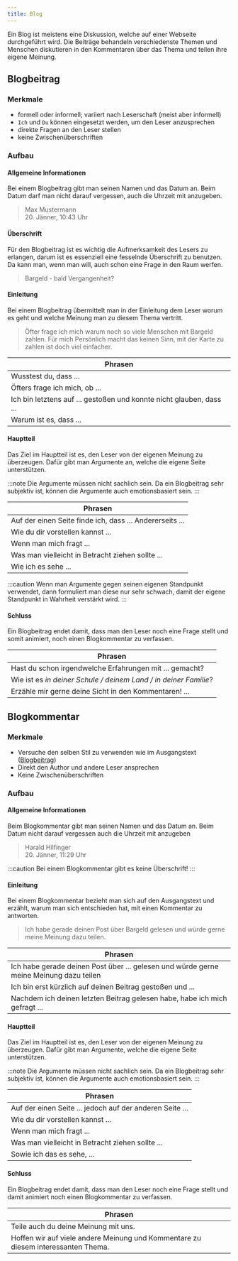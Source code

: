 ```yaml
---
title: Blog
---
```


Ein Blog ist meistens eine Diskussion, welche auf einer Webseite durchgeführt wird. Die Beiträge behandeln verschiedenste Themen und Menschen diskutieren in den Kommentaren über das Thema und teilen ihre eigene Meinung.

## Blogbeitrag

### Merkmale

-   formell oder informell; variiert nach Leserschaft (meist aber informell)
-   `Ich` und `Du` können eingesetzt werden, um den Leser anzusprechen
-   direkte Fragen an den Leser stellen
-   keine Zwischenüberschriften

### Aufbau

#### Allgemeine Informationen

Bei einem Blogbeitrag gibt man seinen Namen und das Datum an. Beim Datum darf man nicht darauf vergessen, auch die Uhrzeit mit anzugeben.

> Max Mustermann  
> 20. Jänner, 10:43 Uhr

#### Überschrift

Für den Blogbeitrag ist es wichtig die Aufmerksamkeit des Lesers zu erlangen, darum ist es essenziell eine fesselnde Überschrift zu benutzen. Da kann man, wenn man will, auch schon eine Frage in den Raum werfen.

> Bargeld - bald Vergangenheit?

#### Einleitung

Bei einem Blogbeitrag übermittelt man in der Einleitung dem Leser worum es geht und welche Meinung man zu diesem Thema vertritt.

> Öfter frage ich mich warum noch so viele Menschen mit Bargeld zahlen. Für mich Persönlich macht das keinen Sinn, mit der Karte zu zahlen ist doch viel einfacher.

| Phrasen                                                              |
| -------------------------------------------------------------------- |
| Wusstest du, dass ...                                                |
| Öfters frage ich mich, ob ...                                        |
| Ich bin letztens auf ... gestoßen und konnte nicht glauben, dass ... |
| Warum ist es, dass ...                                               |

#### Hauptteil

Das Ziel im Hauptteil ist es, den Leser von der eigenen Meinung zu überzeugen. Dafür gibt man Argumente an, welche die eigene Seite unterstützen.

:::note
Die Argumente müssen nicht sachlich sein. Da ein Blogbeitrag sehr subjektiv ist, können die Argumente auch emotionsbasiert sein.
:::

| Phrasen                                                  |
| -------------------------------------------------------- |
| Auf der einen Seite finde ich, dass ... Andererseits ... |
| Wie du dir vorstellen kannst ...                         |
| Wenn man mich fragt ...                                  |
| Was man vielleicht in Betracht ziehen sollte ...         |
| Wie ich es sehe ...                                      |

:::caution
Wenn man Argumente gegen seinen eigenen Standpunkt verwendet, dann formuliert man diese nur sehr schwach, damit der eigene Standpunkt in Wahrheit verstärkt wird.
:::

#### Schluss

Ein Blogbeitrag endet damit, dass man den Leser noch eine Frage stellt und somit animiert, noch einen Blogkommentar zu verfassen.

| Phrasen                                                          |
| ---------------------------------------------------------------- |
| Hast du schon irgendwelche Erfahrungen mit ... gemacht?          |
| Wie ist es _in deiner Schule / deinem Land / in deiner Familie_? |
| Erzähle mir gerne deine Sicht in den Kommentaren! ...            |

## Blogkommentar

### Merkmale

-   Versuche den selben Stil zu verwenden wie im Ausgangstext ([Blogbeitrag](#blogbeitrag))
-   Direkt den Author und andere Leser ansprechen
-   Keine Zwischenüberschriften

### Aufbau

#### Allgemeine Informationen

Beim Blogkommentar gibt man seinen Namen und das Datum an. Beim Datum nicht darauf vergessen auch die Uhrzeit mit anzugeben

> Harald Hilfinger  
> 20. Jänner, 11:29 Uhr

:::caution
Bei einem Blogkommentar gibt es keine Überschrift!
:::

#### Einleitung

Bei einem Blogkommentar bezieht man sich auf den Ausgangstext und erzählt, warum man sich entschieden hat, mit einen Kommentar zu antworten.

> Ich habe gerade deinen Post über Bargeld gelesen und würde gerne meine Meinung dazu teilen.

| Phrasen                                                                                |
| -------------------------------------------------------------------------------------- |
| Ich habe gerade deinen Post über ... gelesen und würde gerne meine Meinung dazu teilen |
| Ich bin erst kürzlich auf deinen Beitrag gestoßen und ...                              |
| Nachdem ich deinen letzten Beitrag gelesen habe, habe ich mich gefragt ...             |

#### Hauptteil

Das Ziel im Hauptteil ist es, den Leser von der eigenen Meinung zu überzeugen. Dafür gibt man Argumente, welche die eigene Seite unterstützen.

:::note
Die Argumente müssen nicht sachlich sein. Da ein Blogbeitrag sehr subjektiv ist, können die Argumente auch emotionsbasiert sein.
:::

| Phrasen                                                  |
| -------------------------------------------------------- |
| Auf der einen Seite ... jedoch auf der anderen Seite ... |
| Wie du dir vorstellen kannst ...                         |
| Wenn man mich fragt ...                                  |
| Was man vielleicht in Betracht ziehen sollte ...         |
| Sowie ich das es sehe, ...                               |

#### Schluss

Ein Blogbeitrag endet damit, dass man den Leser noch eine Frage stellt und damit animiert noch einen Blogkommentar zu verfassen.

| Phrasen                                                                           |
| --------------------------------------------------------------------------------- |
| Teile auch du deine Meinung mit uns.                                              |
| Hoffen wir auf viele andere Meinung und Kommentare zu diesem interessanten Thema. |
